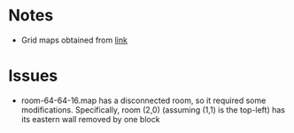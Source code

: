 # Notes
- Grid maps obtained from [link](https://movingai.com/benchmarks/mapf/index.html)

# Issues
- room-64-64-16.map has a disconnected room, so it required some modifications. Specifically, room (2,0) (assuming (1,1) is the top-left) has its eastern wall removed by one block
